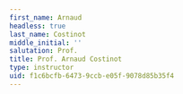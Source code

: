```yaml
---
first_name: Arnaud
headless: true
last_name: Costinot
middle_initial: ''
salutation: Prof.
title: Prof. Arnaud Costinot
type: instructor
uid: f1c6bcfb-6473-9ccb-e05f-9078d85b35f4
---
```

